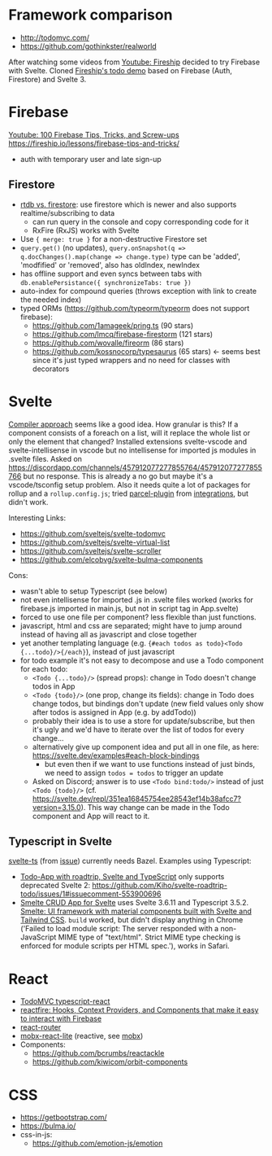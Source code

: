 # Framework comparison
- http://todomvc.com/
- https://github.com/gothinkster/realworld

After watching some videos from [Youtube: Fireship](https://www.youtube.com/channel/UCsBjURrPoezykLs9EqgamOA/videos) decided to try Firebase with Svelte.
Cloned [Fireship's todo demo](https://github.com/fireship-io/188-firebase-vs-amplify/tree/firebase) based on Firebase (Auth, Firestore) and Svelte 3.

# Firebase
[Youtube: 100 Firebase Tips, Tricks, and Screw-ups](https://www.youtube.com/watch?v=iWEgpdVSZyg) https://fireship.io/lessons/firebase-tips-and-tricks/
- auth with temporary user and late sign-up

## Firestore
- [rtdb vs. firestore](https://firebase.google.com/docs/database/rtdb-vs-firestore
): use firestore which is newer and also supports realtime/subscribing to data
  - can run query in the console and copy corresponding code for it
  - RxFire (RxJS) works with Svelte
- Use `{ merge: true }` for a non-destructive Firestore set
- `query.get()` (no updates), `query.onSnapshot(q => q.docChanges().map(change => change.type)` type can be 'added', 'modfified' or 'removed', also has oldIndex, newIndex
- has offline support and even syncs between tabs with `db.enablePersistance({ synchronizeTabs: true })`
- auto-index for compound queries (throws exception with link to create the needed index)
- typed ORMs (https://github.com/typeorm/typeorm does not support firebase):
  - https://github.com/1amageek/pring.ts (90 stars)
  - https://github.com/lmcq/firebase-firestorm (121 stars)
  - https://github.com/wovalle/fireorm (86 stars)
  - https://github.com/kossnocorp/typesaurus (65 stars) <- seems best since it's just typed wrappers and no need for classes with decorators


# Svelte
[Compiler approach](https://svelte.dev/blog/virtual-dom-is-pure-overhead) seems like a good idea. How granular is this? If a component consists of a foreach on a list, will it replace the whole list or only the element that changed?
Installed extensions svelte-vscode and svelte-intellisense in vscode but no intellisense for imported js modules in .svelte files.
Asked on https://discordapp.com/channels/457912077277855764/457912077277855766 but no response.
This is already a no go but maybe it's a vscode/tsconfig setup problem.
Also it needs quite a lot of packages for rollup and a `rollup.config.js`; tried [parcel-plugin](https://github.com/DeMoorJasper/parcel-plugin-svelte) from [integrations](https://github.com/sveltejs/integrations), but didn't work.

Interesting Links:
- https://github.com/sveltejs/svelte-todomvc
- https://github.com/sveltejs/svelte-virtual-list
- https://github.com/sveltejs/svelte-scroller
- https://github.com/elcobvg/svelte-bulma-components

Cons:
- wasn't able to setup Typescript (see below)
- not even intellisense for imported .js in .svelte files worked (works for firebase.js imported in main.js, but not in script tag in App.svelte)
- forced to use one file per component? less flexible than just functions.
- javascript, html and css are separated; might have to jump around instead of having all as javascript and close together
- yet another templating language (e.g. `{#each todos as todo}<Todo {...todo}/>{/each}`), instead of just javascript
- for todo example it's not easy to decompose and use a Todo component for each todo:
  - `<Todo {...todo}/>` (spread props): change in Todo doesn't change todos in App
  - `<Todo {todo}/>` (one prop, change its fields): change in Todo does change todos, but bindings don't update (new field values only show after todos is assigned in App (e.g. by addTodo))
  - probably their idea is to use a store for update/subscribe, but then it's ugly and we'd have to iterate over the list of todos for every change...
  - alternatively give up component idea and put all in one file, as here: https://svelte.dev/examples#each-block-bindings
    - but even then if we want to use functions instead of just binds, we need to assign `todos = todos` to trigger an update
  - Asked on Discord; answer is to use `<Todo bind:todo/>` instead of just `<Todo {todo}/>` (cf. https://svelte.dev/repl/351ea16845754ee28543ef14b38afcc7?version=3.15.0). This way change can be made in the Todo component and App will react to it.

## Typescript in Svelte
[svelte-ts](https://github.com/avantci/svelte-ts) (from [issue](https://github.com/sveltejs/svelte/issues/3677)) currently needs Bazel.
Examples using Typescript:
- [Todo-App with roadtrip, Svelte and TypeScript](https://github.com/Kiho/svelte-roadtrip-todo) only supports deprecated Svelte 2: https://github.com/Kiho/svelte-roadtrip-todo/issues/1#issuecomment-553900696
- [Smelte CRUD App for Svelte](https://github.com/Kiho/smelte-crud-app) uses Svelte 3.6.11 and Typescript 3.5.2. [Smelte: UI framework with material components built with Svelte and Tailwind CSS](https://github.com/matyunya/smelte). `build` worked, but didn't display anything in Chrome ('Failed to load module script: The server responded with a non-JavaScript MIME type of "text/html". Strict MIME type checking is enforced for module scripts per HTML spec.'), works in Safari.


# React
- [TodoMVC typescript-react](https://github.com/tastejs/todomvc/tree/gh-pages/examples/typescript-react)
- [reactfire: Hooks, Context Providers, and Components that make it easy to interact with Firebase](https://github.com/FirebaseExtended/reactfire)
- [react-router](https://reacttraining.com/react-router/)
- [mobx-react-lite](https://github.com/mobxjs/mobx-react-lite/) (reactive, see [mobx](https://github.com/mobxjs/mobx))
- Components:
  - https://github.com/bcrumbs/reactackle
  - https://github.com/kiwicom/orbit-components


# CSS
- https://getbootstrap.com/
- https://bulma.io/
- css-in-js:
  - https://github.com/emotion-js/emotion

